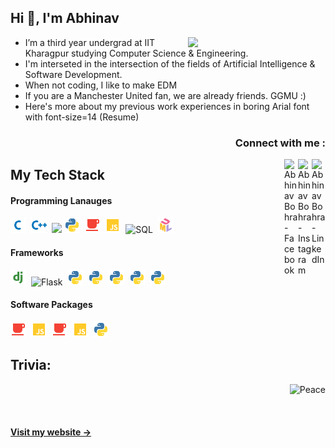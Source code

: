 <!--p align="center"><img src="https://github.com/abhinav-bohra/abhinav-bohra/blob/main/abhinav.gif" width="1380px" height="280px"></p-->

<h2 align="left">Hi 👋, I'm Abhinav</h2>
<!--Intro Section-->
<img src="https://github.com/chiraag-kakar/chiraag-kakar/blob/master/hadder.gif" width="220px" align="right">

- I’m a third year undergrad at IIT Kharagpur studying Computer Science & Engineering.
- I'm interseted in the intersection of the fields of Artificial Intelligence & Software Development.
- When not coding, I like to make EDM 
- If you are a Manchester United fan, we are already friends. GGMU :)
- Here's more about my previous work experiences in boring Arial font with font-size=14 (Resume) 


<!--Connect Section-->
<h3 align="right">Connect with me :</h3>
<a href="https://linkedin.com/in/abhinav-bohra">
	<img align="right" alt="Abhinav Bohra - LinkedIn" width="22px" src="https://upload.wikimedia.org/wikipedia/commons/thumb/e/e9/Linkedin_icon.svg/256px-Linkedin_icon.svg.png"/>
</a>
<a href="https://instagram.com/abhinavbohra01">
	<img align="right" alt="Abhinav Bohra - Instagram" width="22px" src="https://cdn.jsdelivr.net/npm/simple-icons@v3/icons/instagram.svg"/>
</a>
<a href="https://facebook.com/abhinavbohra01">
	<img align="right" alt="Abhinav Bohra - Facebook" width="22px" src="https://cdn.jsdelivr.net/npm/simple-icons@v3/icons/facebook.svg"/>
</a>

<!--Skills Section-->
## My Tech Stack
<p align="left">
	<h4> Programming Lanauges</h4><p>
	<img src="https://github.com/PKief/vscode-material-icon-theme/blob/master/icons/c.svg" alt="C" width="25" height="25" />&nbsp;
	<img src="https://github.com/PKief/vscode-material-icon-theme/blob/master/icons/cpp.svg" alt="C++" width="25" height="25" />&nbsp;
	<img src="https://camo.githubusercontent.com/1141fa873ae7371cd6b723fef0cd57ca14923123983844571416854b7f5e8fb6/68747470733a2f2f6564656e742e6769746875622e696f2f537570657254696e7949636f6e732f696d616765732f7376672f63706c7573706c75732e737667">
	<img src="https://github.com/PKief/vscode-material-icon-theme/blob/master/icons/python.svg" alt="python" width="25" height="25" />&nbsp;
	<img src="https://github.com/PKief/vscode-material-icon-theme/blob/master/icons/java.svg" alt="java" width="25" height="25" />&nbsp;
	<img src="https://github.com/PKief/vscode-material-icon-theme/blob/master/icons/javascript.svg" alt="javascript" width="25" height="25" />&nbsp;
	<img src="https://github.com/PKief/vscode-material-icon-theme/blob/master/icons/sql.svg" alt="SQL" width="25" height="25" />&nbsp;
	<img src="https://github.com/PKief/vscode-material-icon-theme/blob/master/icons/uml.svg" alt="UML" width="25" height="25" />&nbsp;</p>	
	<h4> Frameworks</h4><p>
	<img src="https://github.com/PKief/vscode-material-icon-theme/blob/master/icons/django.svg" alt="Django" width="25" height="25" />&nbsp;
	<img src="https://github.com/PKief/vscode-material-icon-theme/blob/master/icons/flask.svg" alt="Flask" width="25" height="25" />&nbsp;
	<img src="https://github.com/PKief/vscode-material-icon-theme/blob/master/icons/python.svg" alt="Scikit Learn" width="25" height="25" />&nbsp;
	<img src="https://github.com/PKief/vscode-material-icon-theme/blob/master/icons/python.svg" alt="TensorFlow" width="25" height="25" />&nbsp;
	<img src="https://github.com/PKief/vscode-material-icon-theme/blob/master/icons/python.svg" alt="Keras" width="25" height="25" />&nbsp;
	<img src="https://github.com/PKief/vscode-material-icon-theme/blob/master/icons/python.svg" alt="Numpy" width="25" height="25" />&nbsp;
	<img src="https://github.com/PKief/vscode-material-icon-theme/blob/master/icons/python.svg" alt="Pandas" width="25" height="25" />&nbsp;</p>	
	<h4>Software Packages</h4><p>
	<img src="https://github.com/PKief/vscode-material-icon-theme/blob/master/icons/java.svg" alt="java" width="25" height="25" />&nbsp;
	<img src="https://github.com/PKief/vscode-material-icon-theme/blob/master/icons/javascript.svg" alt="javascript" width="25" height="25" />&nbsp;
	<img src="https://github.com/PKief/vscode-material-icon-theme/blob/master/icons/java.svg" alt="java" width="25" height="25" />&nbsp;
	<img src="https://github.com/PKief/vscode-material-icon-theme/blob/master/icons/javascript.svg" alt="javascript" width="25" height="25" />&nbsp;
	<img src="https://github.com/PKief/vscode-material-icon-theme/blob/master/icons/python.svg" alt="python" width="25" height="25" />&nbsp;</p>
</p>

<!--Trivia Section-->
## Trivia:

<img align="right" src="https://res.cloudinary.com/murshidazher/image/upload/w_auto,dpr_1.0,c_scale,f_webp,fl_awebp.progressive.progressive:semi,f_webp,fl_awebp,q_100/readme-peace.png" height="140" title="Peace" />

<br/><br/><br/><br/>
**[Visit my website &rarr;](https://abhinavbohra.technology/)**
